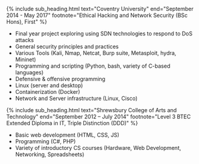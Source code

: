
{% include sub_heading.html text="Coventry University" end="September 2014 - May 2017" footnote="Ethical Hacking and Network Security (BSc Hons), First" %}
- Final year project exploring using SDN technologies to respond to DoS attacks
- General security principles and practices
- Various Tools (Kali, Nmap, Netcat, Burp suite, Metasploit, hydra, Mininet)
- Programming and scripting (Python, bash, variety of C-based languages)
- Defensive & offensive programming
- Linux (server and desktop)
- Containerization (Docker) 
- Network and Server infrastructure (Linux, Cisco)

{% include sub_heading.html text="Shrewsbury College of Arts and Technology" end="September 2012 – July 2014" footnote="Level 3 BTEC Extended Diploma in IT, Triple Distinction (DDD)" %}
- Basic web development (HTML, CSS, JS)
- Programming (C#, PHP)
- Variety of introductory CS courses (Hardware, Web Development, Networking, Spreadsheets)